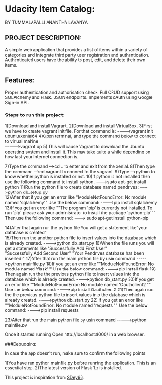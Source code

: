 # Udacity Item Catalog:
BY TUMMALAPALLI ANANTHA LAVANYA

## PROJECT DESCRIPTION:
A simple web application that provides a list of items within a variety of 
categories and integrate third party user registration and authentication. 
Authenticated users have the ability to post, edit, and delete their own items.

## Features:

Proper authentication and authorisation check.
Full CRUD support using SQLAlchemy and Flask.
JSON endpoints.
Implements oAuth using Google Sign-in API.

### Steps to run this project:

1)Download and install Vagrant.
2)Download and install VirtualBox.
3)First we have to create vagrant init file. For that command is:
    ---->vagrant init ubuntu/xenial64
4)Open terminal, and type the command below to connect to virtual mahine  
    ----->vagrant up
5) This will cause Vagrant to download the Ubuntu operating system and install it.
  This may take quite a while depending on how fast your Internet connection is.

7)Type the command -->cd .. to enter and exit from the xenial.
8)Then type the command -->cd vagrant to connect to the vagrant.
9)Type -->python to know whether python is installed or not.
10)If python is not installed then use the following command to install python.
   --->sudo apt-get install python
11)Run the python file to create database named pendrives:
   ---->python db_setup.py	 
12)After that if you get an error like "ModuleNotFoundError: No module named 'sqlalchemy'"
  Use the below command:
     ---->pip install sqlalchemy
13)If you get an error like ""The program 'pip' is currently not installed. To run 'pip' please ask your administrator to install the package 'python-pip'""
Then use the following command:
    --->	sudo apt-get install python-pip 
	 
14)After that again run the python file You will get a statement like"your database is created" 	 
15)Then run the another python file to insert values into the database which is already created.
    ---->python db_start.py
16)When the file runs you will get a statements like "Successfully Add First User" 	
													 "Successfully Add Second User"
	                                                 "Your Pendrives database has been inserted!"
17)After that run the main python file by usin command
     ----->python mainfile.py
18)If you get an error like ""ModuleNotFoundError: No module named 'flask'"" 
   Use the below command:
    ---->pip install flask
19)	Then again run the the previous python file to insert values into the database which is already created.
    ---->python db_start.py
20)If you get an error like ""ModuleNotFoundError: No module named 'Oauthclient2'"" 
   Use the below command:
    ---->pip install Oauthclient2
21)Then again run the the previous python file to insert values into the database which is already created.
    ---->python db_start.py
22) If you get an error like ""ModuleNotFoundError: No module named 'requests'"" 
   Use the below command:
    ---->pip install requests

23)After that run the main python file by usin command
   ----->python mainfile.py
   
Once it started running
Open http://localhost:8000/ in a web browser.
  
###Debugging:

In case the app doesn't run, make sure to confirm the following points:

1)You have run python mainfile.py before running the application. This is an 
essential step.
2)The latest version of Flask 1.x is installed.

This project is inspiration from [SDey96](https://github.com/SDey96/Udacity-Item-Catalog-Project).
